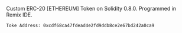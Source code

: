 Custom ERC-20 [ETHEREUM] Token on Solidity 0.8.0. Programmed in Remix IDE. 

```
Toke Address: 0xcdf68ca47fdead4e2fd9ddb8ce2e67bd242a0ca9
```
